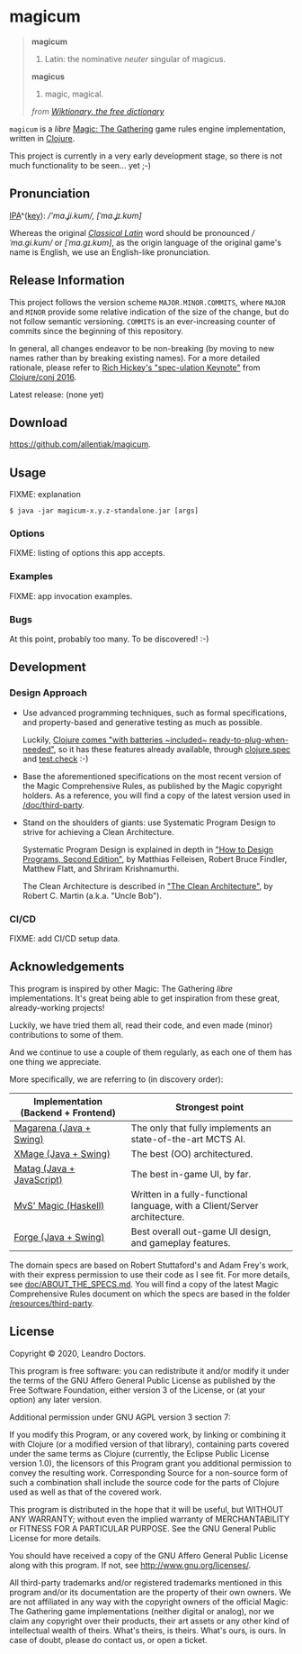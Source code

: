 # magicum

> **magicum**
> 1. Latin: the nominative _neuter_ singular of magicus.
>
> **magicus**
>  1. magic, magical.
>
> _from [Wiktionary, the free dictionary](https://en.wiktionary.org/wiki/magicus#Latin)_

`magicum` is a _libre_ [Magic: The Gathering](https://magic.wizards.com/) game rules engine implementation, written in [Clojure](https://clojure.org/).

This project is currently in a very early development stage, so there is not much functionality to be seen... yet ;-)


## Pronunciation

[IPA](https://en.wiktionary.org/wiki/Wiktionary:International_Phonetic_Alphabet)^([key](https://en.wiktionary.org/wiki/Appendix:Latin_pronunciation)): _/'ma.ʝi.kum/, [ˈma.ʝɪ.kʊm]_

Whereas the original [_Classical Latin_](https://en.wikipedia.org/wiki/Classical_Latin) word should be pronounced _/ˈma.ɡi.kum/_ or _[ˈma.ɡɪ.kʊm]_, as the origin language of the original game's name is English, we use an English-like pronunciation.


## Release Information

This project follows the version scheme `MAJOR.MINOR.COMMITS`, where `MAJOR` and `MINOR` provide some relative indication of the size of the change, but do not follow semantic versioning. `COMMITS` is an ever-increasing counter of commits since the beginning of this repository.

In general, all changes endeavor to be non-breaking (by moving to new names rather than by breaking existing names). For a more detailed rationale, please refer to [Rich Hickey's "spec-ulation Keynote"](https://www.youtube.com/watch?v=oyLBGkS5ICk) from [Clojure/conj 2016](https://2016.clojure-conj.org/).

Latest release: (none yet)


## Download

https://github.com/allentiak/magicum.


## Usage

FIXME: explanation

    $ java -jar magicum-x.y.z-standalone.jar [args]


### Options

FIXME: listing of options this app accepts.


### Examples

FIXME: app invocation examples.


### Bugs

At this point, probably too many. To be discovered! :-)


## Development

### Design Approach

- Use advanced programming techniques, such as formal specifications, and property-based and generative testing as much as possible.

  Luckily, [Clojure comes "with batteries ~included~ ready-to-plug-when-needed"](https://clojure.org/news/2012/02/17/clojure-governance), so it has these features already available, through [clojure.spec](https://clojure.org/about/spec) and [test.check](https://github.com/clojure/test.check) :-)

- Base the aforementioned specifications on the most recent version of the Magic Comprehensive Rules, as published by the Magic copyright holders. As a reference, you will find a copy of the latest version used in [/doc/third-party](/resources/third-party).

- Stand on the shoulders of giants: use Systematic Program Design to strive for achieving a Clean Architecture.

  Systematic Program Design is explained in depth in ["How to Design Programs, Second Edition"](https://htdp.org), by Matthias Felleisen, Robert Bruce Findler, Matthew Flatt, and Shriram Krishnamurthi.

  The Clean Architecture is described in ["The Clean Architecture"](https://blog.cleancoder.com/uncle-bob/2012/08/13/the-clean-architecture.html), by Robert C. Martin (a.k.a. "Uncle Bob").

### CI/CD

FIXME: add CI/CD setup data.


## Acknowledgements

This program is inspired by other  Magic: The Gathering _libre_ implementations. It's great being able to get inspiration from these great, already-working projects!

Luckily, we have tried them all, read their code, and even made (minor) contributions to some of them.

And we continue to use a couple of them regularly, as each one of them has one thing we appreciate.

More specifically, we are referring to (in discovery order):

Implementation (Backend + Frontend) | Strongest point
--------- | ----------
[Magarena (Java + Swing)](https://github.com/magarena/magarena/) | The only that fully implements an state-of-the-art MCTS AI.
[XMage (Java + Swing)](https://github.com/magefree/mage) | The best (OO) architectured.
[Matag (Java + JavaScript)](https://github.com/antonioalonzi/matag) | The best in-game UI, by far.
[MvS' Magic (Haskell)](https://github.com/MedeaMelana/Magic) | Written in a fully-functional language, with a Client/Server architecture.
[Forge (Java + Swing)](https://git.cardforge.org/core-developers/forge) | Best overall out-game UI design, and gameplay features.


The domain specs are based on Robert Stuttaford's and Adam Frey's work, with their express permission to use their code as I see fit. For more details, see [doc/ABOUT_THE_SPECS.md](doc/ABOUT_THE_SPECS.md). You will find a copy of the latest Magic Comprehensive Rules document on which the specs are based in the folder [/resources/third-party](/resources/third-party).




## License

Copyright © 2020, Leandro Doctors.

This program is free software: you can redistribute it and/or modify
it under the terms of the GNU Affero General Public License as published by
the Free Software Foundation, either version 3 of the License, or
(at your option) any later version.

Additional permission under GNU AGPL version 3 section 7:

If you modify this Program, or any covered work, by linking or combining
it with Clojure (or a modified version of that library), containing parts
covered under the same terms as Clojure (currently, the Eclipse Public
License version 1.0), the licensors of this Program grant you additional
permission to convey the resulting work. Corresponding Source for a
non-source form of such a combination shall include the source code for
the parts of Clojure used as well as that of the covered work.

This program is distributed in the hope that it will be useful,
but WITHOUT ANY WARRANTY; without even the implied warranty of
MERCHANTABILITY or FITNESS FOR A PARTICULAR PURPOSE. See the
GNU General Public License for more details.

You should have received a copy of the GNU Affero General Public License
along with this program. If not, see <http://www.gnu.org/licenses/>.

All third-party trademarks and/or registered trademarks mentioned in this program and/or its documentation
are the property of their own owners.
We are not affiliated in any way with the copyright owners of
the official Magic: The Gathering game implementations (neither digital or analog), nor we claim any copyright over their products, their art assets or any other kind of intellectual wealth of theirs. What's theirs, is theirs. What's ours, is ours.
In case of doubt, please do contact us, or open a ticket.
